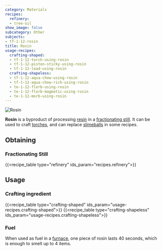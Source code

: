 ```yaml
---
category: Materials
recipes:
  refinery:
  - tree-oil
show_image: false
subcategory: Other
subjects:
- tf-1-12-rosin
title: Rosin
usage-recipes:
  crafting-shaped:
  - tf-1-12-torch-using-rosin
  - tf-1-12-piston-sticky-using-rosin
  - tf-1-12-lead-using-rosin
  crafting-shapeless:
  - tf-1-12-aqua-chow-using-rosin
  - tf-1-12-aqua-chow-rich-using-rosin
  - te-1-12-florb-using-rosin
  - te-1-12-florb-magmatic-using-rosin
  - te-1-12-morb-using-rosin
---
```


![Rosin](/images/docs/1.12/thermal-foundation/rosin.png)


**Rosin** is a byproduct of processing [resin](../resin/) in a [fractionating
still](../../thermal-expansion/fractionating-still/). It can be used to craft
[torches](https://minecraft.gamepedia.com/Torches), and can replace
[slimeballs](https://minecraft.gamepedia.com/Slimeball) in some recipes.


Obtaining
---------

### Fractionating Still
{{<recipe_table type="refinery" ids_param="recipes.refinery">}}


Usage
-----

### Crafting ingredient
{{<recipe_table type="crafting-shaped" ids_param="usage-recipes.crafting-shaped">}}
{{<recipe_table type="crafting-shapeless" ids_param="usage-recipes.crafting-shapeless">}}

### Fuel
When used as fuel in a [furnace](https://minecraft.gamepedia.com/Furnace), one
piece of rosin lasts 40 seconds, which is enough to smelt up to 4 items.

